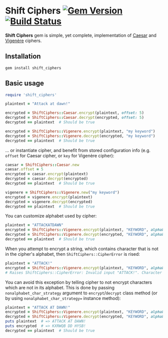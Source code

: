 Shift Ciphers [![Gem Version](https://badge.fury.io/rb/shift_ciphers.svg)](http://badge.fury.io/rb/shift_ciphers) [![Build Status](https://travis-ci.org/TeWu/shift-ciphers.svg?branch=master)](https://travis-ci.org/TeWu/shift-ciphers)
=======

**Shift Ciphers** gem is simple, yet complete, implementation of [Caesar](https://en.wikipedia.org/wiki/Caesar_cipher) and [Vigenère](https://en.wikipedia.org/wiki/Vigen%C3%A8re_cipher) ciphers.

Installation
-------

    gem install shift_ciphers

Basic usage
-------

```ruby
require 'shift_ciphers'

plaintext = "Attack at dawn!"

encrypted = ShiftCiphers::Caesar.encrypt(plaintext, offset: 5)
decrypted = ShiftCiphers::Caesar.decrypt(encrypted, offset: 5)
decrypted == plaintext  # Should be true

encrypted = ShiftCiphers::Vigenere.encrypt(plaintext, "my keyword")
decrypted = ShiftCiphers::Vigenere.decrypt(encrypted, "my keyword")
decrypted == plaintext  # Should be true
```

... or instantiate cipher, and benefit from stored configuration info (e.g. `offset` for Caesar cipher, or `key` for Vigenère cipher):

```ruby
caesar = ShiftCiphers::Caesar.new
caesar.offset = 5
encrypted = caesar.encrypt(plaintext)
decrypted = caesar.decrypt(encrypted)
decrypted == plaintext  # Should be true

vigenere = ShiftCiphers::Vigenere.new("my keyword")
encrypted = vigenere.encrypt(plaintext)
decrypted = vigenere.decrypt(encrypted)
decrypted == plaintext  # Should be true
```

You can customize alphabet used by cipher:

```ruby
plaintext = "ATTACKATDAWN"
encrypted = ShiftCiphers::Vigenere.encrypt(plaintext, "KEYWORD", alphabet: "ABCDEFGHIJKLMNOPQRSTUVWXYZ")
decrypted = ShiftCiphers::Vigenere.decrypt(encrypted, "KEYWORD", alphabet: "ABCDEFGHIJKLMNOPQRSTUVWXYZ")
decrypted == plaintext  # Should be true
```

When you attempt to encrypt a string, which contains character that is not in the cipher's alphabet, then `ShiftCiphers::CipherError` is rised:

```ruby
plaintext = "ATTACK!"
encrypted = ShiftCiphers::Vigenere.encrypt(plaintext, "KEYWORD", alphabet: "ABCDEFGHIJKLMNOPQRSTUVWXYZ")
# Raises ShiftCiphers::CipherError: Invalid input "ATTACK!". Character "!" is not in the alphabet: "ABCDEFGHIJKLMNOPQRSTUVWXYZ"
```

You can avoid this exception by telling cipher to not encrypt characters which are not in its alphabet. This is done by passing `nonalphabet_char_strategy` argument to `encrypt`/`decrypt` class method (or by using `nonalphabet_char_strategy=` instance method):

```ruby
plaintext = "ATTACK AT DAWN!"
encrypted = ShiftCiphers::Vigenere.encrypt(plaintext, "KEYWORD", alphabet: "ABCDEFGHIJKLMNOPQRSTUVWXYZ", nonalphabet_char_strategy: :dont_encrypt)
decrypted = ShiftCiphers::Vigenere.decrypt(encrypted, "KEYWORD", alphabet: "ABCDEFGHIJKLMNOPQRSTUVWXYZ", nonalphabet_char_strategy: :dont_encrypt)
puts plaintext  # => ATTACK AT DAWN!
puts encrypted  # => KXRWQB DD HYSB!
decrypted == plaintext  # Should be true
```